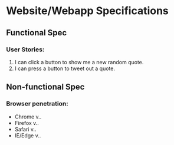 # Website/Webapp Specifications

## Functional Spec

### User Stories:

1. I can click a button to show me a new random quote.
2. I can press a button to tweet out a quote.


## Non-functional Spec

### Browser penetration:

- Chrome v..
- Firefox v..
- Safari v..
- IE/Edge v..
